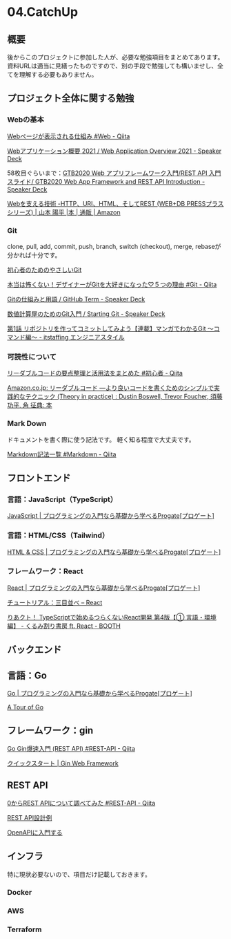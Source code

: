 # 04.CatchUp

## 概要

後からこのプロジェクトに参加した人が、必要な勉強項目をまとめてあります。
資料URLは適当に見繕ったものですので、別の手段で勉強しても構いませし、全てを理解する必要もありません。


## プロジェクト全体に関する勉強

### Webの基本


[Webページが表示される仕組み #Web - Qiita](https://qiita.com/sugurutakahashi12345/items/3cc26f23b82f344fa188)

[Webアプリケーション概要 2021 / Web Application Overview 2021 - Speaker Deck](https://speakerdeck.com/cybozuinsideout/web-application-overview-2021)

58枚目ぐらいまで：[GTB2020 Web アプリフレームワーク入門/REST API 入門 スライド/ GTB2020 Web App Framework and REST API Introduction - Speaker Deck](https://speakerdeck.com/fendo181/gtb2020-web-app-framework-and-rest-api-introduction)

[Webを支える技術 -HTTP、URI、HTML、そしてREST (WEB+DB PRESSプラスシリーズ) | 山本 陽平 |本 | 通販 | Amazon](https://www.amazon.co.jp/Web%E3%82%92%E6%94%AF%E3%81%88%E3%82%8B%E6%8A%80%E8%A1%93-HTTP%E3%80%81URI%E3%80%81HTML%E3%80%81%E3%81%9D%E3%81%97%E3%81%A6REST-WEB-PRESS-plus/dp/4774142042)

### Git

clone, pull, add, commit, push, branch, switch (checkout), merge, rebaseが分かれば十分です。


[初心者のためのやさしいGit](https://zenn.dev/getgotgoto/articles/506bcfbcd55149)

[本当は怖くない！デザイナーがGitを大好きになった♡５つの理由 #Git - Qiita](https://qiita.com/yunico-jp/items/de191a15ac07651abdea)

[Gitの仕組みと用語 / GitHub Term - Speaker Deck](https://speakerdeck.com/kaityo256/github-term)

[数値計算屋のためのGit入門 / Starting Git - Speaker Deck](https://speakerdeck.com/kaityo256/starting-git)

[第1話 リポジトリを作ってコミットしてみよう【連載】マンガでわかるGit ～コマンド編～ - itstaffing エンジニアスタイル](https://www.r-staffing.co.jp/engineer/entry/20190621_1)

### 可読性について


[リーダブルコードの要点整理と活用法をまとめた #初心者 - Qiita](https://qiita.com/KNR109/items/3b14e2e8f89a33c0f959)

[Amazon.co.jp: リーダブルコード ―より良いコードを書くためのシンプルで実践的なテクニック (Theory in practice) : Dustin Boswell, Trevor Foucher, 須藤 功平, 角 征典: 本](https://www.amazon.co.jp/%E3%83%AA%E3%83%BC%E3%83%80%E3%83%96%E3%83%AB%E3%82%B3%E3%83%BC%E3%83%89-%E2%80%95%E3%82%88%E3%82%8A%E8%89%AF%E3%81%84%E3%82%B3%E3%83%BC%E3%83%89%E3%82%92%E6%9B%B8%E3%81%8F%E3%81%9F%E3%82%81%E3%81%AE%E3%82%B7%E3%83%B3%E3%83%97%E3%83%AB%E3%81%A7%E5%AE%9F%E8%B7%B5%E7%9A%84%E3%81%AA%E3%83%86%E3%82%AF%E3%83%8B%E3%83%83%E3%82%AF-Theory-practice-Boswell/dp/4873115655)

### Mark Down

ドキュメントを書く際に使う記法です。
軽く知る程度で大丈夫です。


[Markdown記法一覧 #Markdown - Qiita](https://qiita.com/oreo/items/82183bfbaac69971917f)


## フロントエンド

### 言語：JavaScript（TypeScript）

[JavaScript | プログラミングの入門なら基礎から学べるProgate[プロゲート]](https://prog-8.com/courses/es6)

### 言語：HTML/CSS（Tailwind）

[HTML & CSS | プログラミングの入門なら基礎から学べるProgate[プロゲート]](https://prog-8.com/courses/html)

### フレームワーク：React


[React | プログラミングの入門なら基礎から学べるProgate[プロゲート]](https://prog-8.com/courses/react)

[チュートリアル：三目並べ – React](https://ja.react.dev/learn/tutorial-tic-tac-toe)

[りあクト！ TypeScriptで始めるつらくないReact開発 第4版【① 言語・環境編】 - くるみ割り書房 ft. React - BOOTH](https://booth.pm/ja/items/2368045)

## バックエンド

## 言語：Go

[Go | プログラミングの入門なら基礎から学べるProgate[プロゲート]](https://prog-8.com/courses/go)

[A Tour of Go](https://go-tour-jp.appspot.com/)

## フレームワーク：gin

[Go Gin爆速入門 (REST API) #REST-API - Qiita](https://qiita.com/ozora/items/0597e52b3f9c1759e292)

[クイックスタート | Gin Web Framework](https://gin-gonic.com/ja/docs/quickstart/)

## REST API

[0からREST APIについて調べてみた #REST-API - Qiita](https://qiita.com/masato44gm/items/dffb8281536ad321fb08)

[REST API設計例](https://zenn.dev/sunnyheee/articles/d674ed984f0d40)

[OpenAPIに入門する](https://zenn.dev/mizu4ma/articles/3c29f05ab82739)


## インフラ

特に現状必要ないので、項目だけ記載しておきます。

### Docker

### AWS

### Terraform

